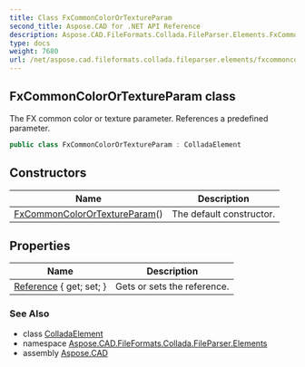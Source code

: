 ```yaml
---
title: Class FxCommonColorOrTextureParam
second_title: Aspose.CAD for .NET API Reference
description: Aspose.CAD.FileFormats.Collada.FileParser.Elements.FxCommonColorOrTextureParam class. The FX common color or texture parameter. References a predefined parameter
type: docs
weight: 7680
url: /net/aspose.cad.fileformats.collada.fileparser.elements/fxcommoncolorortextureparam/
---
```

## FxCommonColorOrTextureParam class

The FX common color or texture parameter. References a predefined parameter.

```csharp
public class FxCommonColorOrTextureParam : ColladaElement
```

## Constructors

| Name | Description |
| --- | --- |
| [FxCommonColorOrTextureParam](fxcommoncolorortextureparam/)() | The default constructor. |

## Properties

| Name | Description |
| --- | --- |
| [Reference](../../aspose.cad.fileformats.collada.fileparser.elements/fxcommoncolorortextureparam/reference/) { get; set; } | Gets or sets the reference. |

### See Also

* class [ColladaElement](../colladaelement/)
* namespace [Aspose.CAD.FileFormats.Collada.FileParser.Elements](../../aspose.cad.fileformats.collada.fileparser.elements/)
* assembly [Aspose.CAD](../../)


